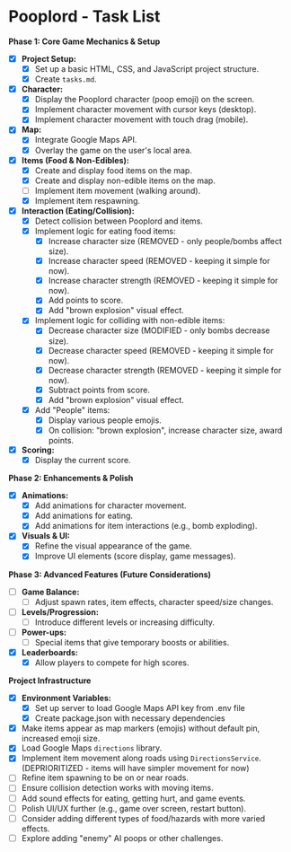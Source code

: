 # Pooplord - Task List

**Phase 1: Core Game Mechanics & Setup**
- [X] **Project Setup:**
    - [X] Set up a basic HTML, CSS, and JavaScript project structure.
    - [X] Create `tasks.md`.
- [X] **Character:**
    - [X] Display the Pooplord character (poop emoji) on the screen.
    - [X] Implement character movement with cursor keys (desktop).
    - [X] Implement character movement with touch drag (mobile).
- [X] **Map:**
    - [X] Integrate Google Maps API.
    - [X] Overlay the game on the user's local area.
- [X] **Items (Food & Non-Edibles):**
    - [X] Create and display food items on the map.
    - [X] Create and display non-edible items on the map.
    - [ ] Implement item movement (walking around).
    - [X] Implement item respawning.
- [X] **Interaction (Eating/Collision):**
    - [X] Detect collision between Pooplord and items.
    - [X] Implement logic for eating food items:
        - [X] Increase character size (REMOVED - only people/bombs affect size).
        - [X] Increase character speed (REMOVED - keeping it simple for now).
        - [X] Increase character strength (REMOVED - keeping it simple for now).
        - [X] Add points to score.
        - [X] Add "brown explosion" visual effect.
    - [X] Implement logic for colliding with non-edible items:
        - [X] Decrease character size (MODIFIED - only bombs decrease size).
        - [X] Decrease character speed (REMOVED - keeping it simple for now).
        - [X] Decrease character strength (REMOVED - keeping it simple for now).
        - [X] Subtract points from score.
        - [X] Add "brown explosion" visual effect.
    - [X] Add "People" items:
        - [X] Display various people emojis.
        - [X] On collision: "brown explosion", increase character size, award points.
- [X] **Scoring:**
    - [X] Display the current score.

**Phase 2: Enhancements & Polish**
- [X] **Animations:**
    - [X] Add animations for character movement.
    - [X] Add animations for eating.
    - [X] Add animations for item interactions (e.g., bomb exploding).
- [X] **Visuals & UI:**
    - [X] Refine the visual appearance of the game.
    - [X] Improve UI elements (score display, game messages).

**Phase 3: Advanced Features (Future Considerations)**
- [ ] **Game Balance:**
    - [ ] Adjust spawn rates, item effects, character speed/size changes.
- [ ] **Levels/Progression:**
    - [ ] Introduce different levels or increasing difficulty.
- [ ] **Power-ups:**
    - [ ] Special items that give temporary boosts or abilities.
- [X] **Leaderboards:**
    - [X] Allow players to compete for high scores.

**Project Infrastructure**
- [X] **Environment Variables:**
    - [X] Set up server to load Google Maps API key from .env file
    - [X] Create package.json with necessary dependencies
- [x] Make items appear as map markers (emojis) without default pin, increased emoji size.
- [x] Load Google Maps `directions` library.
- [x] Implement item movement along roads using `DirectionsService`. (DEPRIORITIZED - items will have simpler movement for now)
- [ ] Refine item spawning to be on or near roads.
- [ ] Ensure collision detection works with moving items.
- [ ] Add sound effects for eating, getting hurt, and game events.
- [ ] Polish UI/UX further (e.g., game over screen, restart button).
- [ ] Consider adding different types of food/hazards with more varied effects.
- [ ] Explore adding "enemy" AI poops or other challenges. 